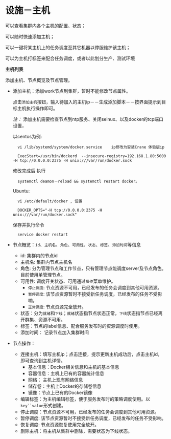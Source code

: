 # 设施－主机

可以查看集群内各个主机的配置、状态；

可以随时快速添加主机；

可以一键将某主机上的任务调度至其它机器以停服维护该主机；

可以为主机打标签来配合任务调度，或者以此划分生产、测试环境


**主机列表**

添加主机、节点概览及节点管理。

* 添加主机：添加work节点到集群，暂时不能修改节点属性。

   点击`添加主机`按钮，输入待加入的主机ip－－生成添加脚本－－按界面提示到目标主机执行操作即可。
 
   *注：* 添加主机需要检查节点到ntp服务、关闭selnux、以及docker的tcp端口设置，
   
   以centos为例:
   
        vi /lib/systemd/system/docker.service    ip修改为安装Crane 体验版ip
        
   		ExecStart=/usr/bin/dockerd  --insecure-registry=192.168.1.80:5000 -H tcp://0.0.0.0:2375 -H unix:///var/run/docker.sock
      
      
     修改完成后 执行
     
        systemctl deamon－reload && systemctl restart docker。
     
     
     Ubuntu:
 
		vi /etc/default/docker , 设置

		DOCKER_OPTS="-H tcp://0.0.0.0:2375 -H unix:///var/run/docker.sock"

	保存并执行命令

		service docker restart


* 节点概览：`id`、`主机名`、`角色`、`可用性`、`状态`、`标签`、`添加时间`等信息

  * id:    集群内的节点id
  * 主机名:  集群内节点主机名
  * 角色: 分为管理节点和工作节点，只有管理节点能调度server及节点角色。目前使用单管理节点。
  * 可用性: 调度开关状态、可用通过`操作`菜单维护。
    * `停止调度`: 节点资源不可用，已经发布的任务会调度到其他可用资源。
    * `暂停调度`: 该节点资源暂时不接受新任务调度，已经发布的任务不受影响。
    * `正常调度`: 节点资源完全放开。
  * 状态：分为`就绪`和`下线`；`就绪`状态指节点状态正常，`下线`状态指节点已经离开群集、资源不可用。
  * 标签：节点的label信息、配合服务发布时的资源调度时使用。
  * 添加时间： 记录节点加入集群时间
  
* 节点操作：
  
  * 连接主机：填写主机ip；点击连接，提示更新主机成功后，点击主机id，即可查询到主机详情。
     *  基本信息：Docker相关信息和主机的基本信息
     *  容器信息：主机上已有的容器统计信息
     *  网络： 主机上现有网络信息
     *  储存卷：主机上Docker的存储卷信息
     *  镜像：节点上已有的Docker镜像 
  * 编辑标签：为主机编辑标签，便于服务发布时的策略调度使用。以`key``value`形式创建。
  * 停止调度：节点资源不可用，已经发布的任务会调度到其他可用资源。
  * 暂停调度:  该节点资源暂时不接受新任务调度，已经发布的任务不受影响。
  * 恢复调度: 节点资源恢复使用完全放开。
  * 删除主机：将主机从集群中删除，需要状态为下线状态。
     
     
   



 